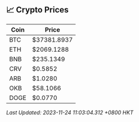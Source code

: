 ## 📈 Crypto Prices

| Coin | Price |
| ---- | ----- |
| BTC | $37381.8937 |
| ETH | $2069.1288 |
| BNB | $235.1349 |
| CRV | $0.5852 |
| ARB | $1.0280 |
| OKB | $58.1066 |
| DOGE | $0.0770 |

_Last Updated: 2023-11-24 11:03:04.312 +0800 HKT_